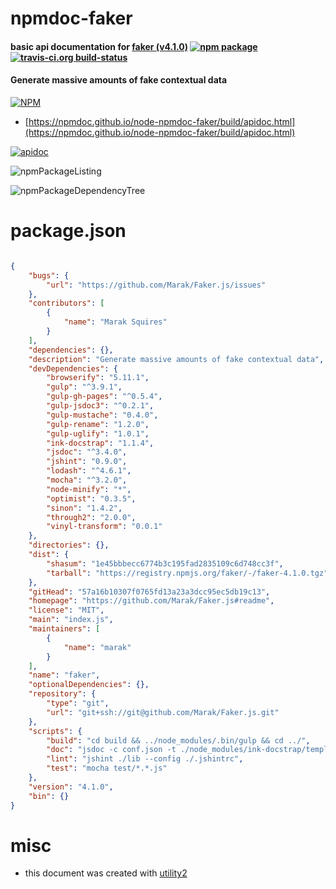 # npmdoc-faker

#### basic api documentation for  [faker (v4.1.0)](https://github.com/Marak/Faker.js#readme)  [![npm package](https://img.shields.io/npm/v/npmdoc-faker.svg?style=flat-square)](https://www.npmjs.org/package/npmdoc-faker) [![travis-ci.org build-status](https://api.travis-ci.org/npmdoc/node-npmdoc-faker.svg)](https://travis-ci.org/npmdoc/node-npmdoc-faker)

#### Generate massive amounts of fake contextual data

[![NPM](https://nodei.co/npm/faker.png?downloads=true&downloadRank=true&stars=true)](https://www.npmjs.com/package/faker)

- [https://npmdoc.github.io/node-npmdoc-faker/build/apidoc.html](https://npmdoc.github.io/node-npmdoc-faker/build/apidoc.html)

[![apidoc](https://npmdoc.github.io/node-npmdoc-faker/build/screenCapture.buildCi.browser.%252Ftmp%252Fbuild%252Fapidoc.html.png)](https://npmdoc.github.io/node-npmdoc-faker/build/apidoc.html)

![npmPackageListing](https://npmdoc.github.io/node-npmdoc-faker/build/screenCapture.npmPackageListing.svg)

![npmPackageDependencyTree](https://npmdoc.github.io/node-npmdoc-faker/build/screenCapture.npmPackageDependencyTree.svg)



# package.json

```json

{
    "bugs": {
        "url": "https://github.com/Marak/Faker.js/issues"
    },
    "contributors": [
        {
            "name": "Marak Squires"
        }
    ],
    "dependencies": {},
    "description": "Generate massive amounts of fake contextual data",
    "devDependencies": {
        "browserify": "5.11.1",
        "gulp": "^3.9.1",
        "gulp-gh-pages": "^0.5.4",
        "gulp-jsdoc3": "^0.2.1",
        "gulp-mustache": "0.4.0",
        "gulp-rename": "1.2.0",
        "gulp-uglify": "1.0.1",
        "ink-docstrap": "1.1.4",
        "jsdoc": "^3.4.0",
        "jshint": "0.9.0",
        "lodash": "^4.6.1",
        "mocha": "^3.2.0",
        "node-minify": "*",
        "optimist": "0.3.5",
        "sinon": "1.4.2",
        "through2": "2.0.0",
        "vinyl-transform": "0.0.1"
    },
    "directories": {},
    "dist": {
        "shasum": "1e45bbbecc6774b3c195fad2835109c6d748cc3f",
        "tarball": "https://registry.npmjs.org/faker/-/faker-4.1.0.tgz"
    },
    "gitHead": "57a16b10307f0765fd13a23a3dcc95ec5db19c13",
    "homepage": "https://github.com/Marak/Faker.js#readme",
    "license": "MIT",
    "main": "index.js",
    "maintainers": [
        {
            "name": "marak"
        }
    ],
    "name": "faker",
    "optionalDependencies": {},
    "repository": {
        "type": "git",
        "url": "git+ssh://git@github.com/Marak/Faker.js.git"
    },
    "scripts": {
        "build": "cd build && ../node_modules/.bin/gulp && cd ../",
        "doc": "jsdoc -c conf.json -t ./node_modules/ink-docstrap/template -R README.md lib",
        "lint": "jshint ./lib --config ./.jshintrc",
        "test": "mocha test/*.*.js"
    },
    "version": "4.1.0",
    "bin": {}
}
```



# misc
- this document was created with [utility2](https://github.com/kaizhu256/node-utility2)
